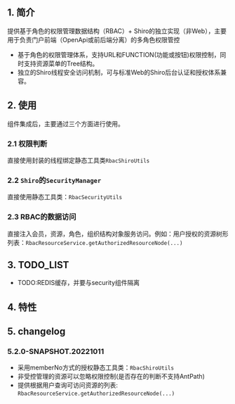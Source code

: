 <!-- title: 权限管理(RBAC)组件 -->
<!-- name: acooly-component-rbac -->
<!-- type: app -->
<!-- author: zhangpu -->
<!-- date: 2022-10-11 -->

## 1. 简介

提供基于角色的权限管理数据结构（RBAC）+ Shiro的独立实现（非Web），主要用于负责门户前端（OpenApi或前后端分离）的多角色权限管控

* 基于角色的权限管理体系，支持URL和FUNCTION(功能或按钮)权限控制，同时支持资源菜单的Tree结构。
* 独立的Shiro线程安全访问机制，可与标准Web的Shiro后台认证和授权体系兼容。

## 2. 使用

组件集成后，主要通过三个方面进行使用。

### 2.1 权限判断

直接使用封装的线程绑定静态工具类`RbacShiroUtils`

### 2.2 `Shiro`的`SecurityManager`

直接使用静态工具类：`RbacSecurityUtils`

### 2.3 RBAC的数据访问

直接注入会员，资源，角色，组织结构对象服务访问。例如：用户授权的资源树形列表：`RbacResourceService.getAuthorizedResourceNode(...)`

## 3. TODO_LIST

* TODO:REDIS缓存，并要与security组件隔离

## 4. 特性

## 5. changelog

### 5.2.0-SNAPSHOT.20221011

* 采用memberNo方式的授权静态工具类：`RbacShiroUtils`
* 非受控管理的资源可以忽略权限控制(是否存在的判断不支持AntPath)
* 提供根据用户查询可访问资源的列表: `RbacResourceService.getAuthorizedResourceNode(...)`
